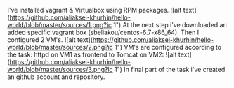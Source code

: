 I've installed vagrant & Virtualbox using RPM packages.
![alt text](https://github.com/aliaksei-khurhin/hello-world/blob/master/sources/1.png?ic 1")
At the next step i've downloaded an added specific vagrant box (sbeliakou/centos-6.7-x86_64).
Then I configured 2 VM's.
![alt text](https://github.com/aliaksei-khurhin/hello-world/blob/master/sources/2.png?ic 1")
VM's are configured according to the task: httpd on VM1 as frontend to Tomcat on VM2:
![alt text](https://github.com/aliaksei-khurhin/hello-world/blob/master/sources/3.png?ic 1")
In final part of the task i've created an github account and repository.
